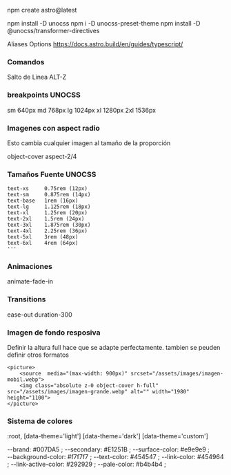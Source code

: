 npm create astro@latest

npm install -D unocss 
npm i -D unocss-preset-theme
npm install -D @unocss/transformer-directives


Aliases Options
https://docs.astro.build/en/guides/typescript/



### Comandos
Salto de Linea ALT-Z

### breakpoints UNOCSS

sm	640px
md	768px
lg	1024px
xl	1280px
2xl	1536px

### Imagenes con aspect radio 

Esto cambia cualquier imagen al tamaño de la proporción

object-cover aspect-2/4

### Tamaños Fuente UNOCSS
````
text-xs	    0.75rem (12px)
text-sm	    0.875rem (14px)
text-base	1rem (16px)
text-lg	    1.125rem (18px)
text-xl	    1.25rem (20px)
text-2xl	1.5rem (24px)
text-3xl	1.875rem (30px)
text-4xl	2.25rem (36px)
text-5xl	3rem (48px)
text-6xl	4rem (64px)
'''
````
### Animaciones

animate-fade-in  

### Transitions
ease-out duration-300 

### Imagen de fondo resposiva 

Definir la altura full hace que se adapte perfectamente. tambien se peuden definir otros formatos
```
<picture>
    <source  media="(max-width: 900px)" srcset="/assets/images/imagen-mobil.webp"> 
    <img class="absolute z-0 object-cover h-full" src="/assets/images/imagen-grande.webp" alt="" width="1980" height="1100">
</picture>
```
### Sistema de colores

:root,
[data-theme='light'] 
[data-theme='dark']
[data-theme='custom']

--brand:		        #007DA5 ;
--secondary:	        #E1251B ;
--surface-color:	    #e9e9e9 ;       
--background-color:     #f7f7f7 ;
--text-color:           #454547 ;
--link-color:           #454964 ;
--link-active-color:    #292929 ;
--pale-color:           #b4b4b4 ;
